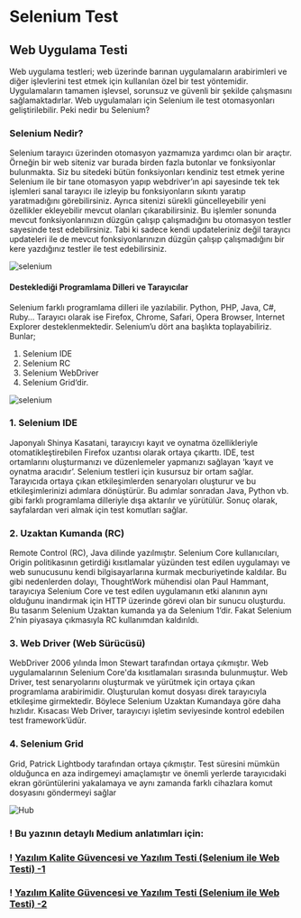 # Selenium Test
## Web Uygulama Testi
 Web uygulama testleri; web üzerinde barınan uygulamaların arabirimleri ve diğer işlevlerini test etmek için kullanılan özel bir test yöntemidir. Uygulamaların tamamen işlevsel, sorunsuz ve güvenli bir şekilde çalışmasını sağlamaktadırlar.
Web uygulamaları için Selenium ile test otomasyonları geliştirilebilir. Peki nedir bu Selenium?

### Selenium Nedir?
 Selenium tarayıcı üzerinden otomasyon yazmamıza yardımcı olan bir araçtır. Örneğin bir web siteniz var burada birden fazla butonlar ve fonksiyonlar bulunmakta. Siz bu sitedeki bütün fonksiyonları kendiniz test etmek yerine Selenium ile bir tane otomasyon yapıp webdriver’ın api sayesinde tek tek işlemleri sanal tarayıcı ile izleyip bu fonksiyonların sıkıntı yaratıp yaratmadığını görebilirsiniz. Ayrıca sitenizi sürekli güncelleyebilir yeni özellikler ekleyebilir mevcut olanları çıkarabilirsiniz. Bu işlemler sonunda mevcut fonksiyonlarınızın düzgün çalışıp çalışmadığını bu otomasyon testler sayesinde test edebilirsiniz. Tabi ki sadece kendi updateleriniz değil tarayıcı updateleri ile de mevcut fonksiyonlarınızın düzgün çalışıp çalışmadığını bir kere yazdığınız testler ile test edebilirsiniz.
   
   ![selenium](https://user-images.githubusercontent.com/57289819/166819789-22187144-5e15-4c23-8f37-2a0aa0ccb7f9.png)

#### Desteklediği Programlama Dilleri ve Tarayıcılar
Selenium farklı programlama dilleri ile yazılabilir. Python, PHP, Java, C#, Ruby…
Tarayıcı olarak ise Firefox, Chrome, Safari, Opera Browser, Internet Explorer desteklenmektedir.
Selenium’u dört ana başlıkta toplayabiliriz. Bunlar;
1.	Selenium IDE
2.	Selenium RC
3.	Selenium WebDriver
4.	Selenium Grid‘dir.

  ![selenium](https://user-images.githubusercontent.com/57289819/166819073-2a71ba12-f637-4e95-9dce-0fbd64691277.png)
### 1.	Selenium IDE
Japonyalı Shinya Kasatani, tarayıcıyı kayıt ve oynatma özellikleriyle otomatikleştirebilen Firefox uzantısı olarak ortaya çıkarttı. IDE, test ortamlarını oluşturmanızı ve düzenlemeler yapmanızı sağlayan ‘kayıt ve oynatma aracıdır’. Selenium testleri için kusursuz bir ortam sağlar.  Tarayıcıda ortaya çıkan etkileşimlerden senaryoları oluşturur ve bu etkileşimlerinizi adımlara dönüştürür. Bu adımlar sonradan Java, Python vb. gibi farklı programlama dilleriyle dışa aktarılır ve yürütülür. Sonuç olarak, sayfalardan veri almak için test komutları sağlar.
### 2.	Uzaktan Kumanda (RC)
Remote Control (RC), Java dilinde yazılmıştır. Selenium Core kullanıcıları, Origin politikasının getirdiği kısıtlamalar yüzünden test edilen uygulamayı ve web sunucusunu kendi bilgisayarlarına kurmak mecburiyetinde kaldılar. Bu gibi nedenlerden dolayı, ThoughtWork mühendisi olan Paul Hammant, tarayıcıya Selenium Core ve test edilen uygulamanın etki alanının aynı olduğunu inandırmak için HTTP üzerinde görevi olan bir sunucu oluşturdu. Bu tasarım Selenium Uzaktan kumanda ya da Selenium 1‘dir.  Fakat Selenium 2’nin piyasaya çıkmasıyla RC kullanımdan kaldırıldı.
### 3.	Web Driver (Web Sürücüsü)
WebDriver 2006 yılında İmon Stewart tarafından ortaya çıkmıştır. Web uygulamalarının Selenium Core'da kısıtlamaları sırasında bulunmuştur. Web Driver, test senaryolarını oluşturmak ve yürütmek için ortaya çıkan programlama arabirimidir. Oluşturulan komut dosyası direk tarayıcıyla etkileşime girmektedir. Böylece Selenium Uzaktan Kumandaya göre daha hızlıdır.  Kısacası Web Driver, tarayıcıyı işletim seviyesinde kontrol edebilen test framework’üdür.
### 4.	Selenium Grid
Grid, Patrick Lightbody tarafından ortaya çıkmıştır. Test süresini mümkün olduğunca en aza indirgemeyi amaçlamıştır ve önemli yerlerde tarayıcıdaki ekran görüntülerini yakalamaya ve aynı zamanda farklı cihazlara komut dosyasını göndermeyi sağlar 

  ![Hub](https://user-images.githubusercontent.com/57289819/166819324-cad5a5fa-1fed-463b-84cb-9e6e06153e70.png)

### ! Bu yazının detaylı Medium anlatımları için:
### ! [Yazılım Kalite Güvencesi ve Yazılım Testi (Selenium ile Web Testi) -1](https://medium.com/@ercelserap/yaz%C4%B1l%C4%B1m-kalite-g%C3%BCvencesi-ve-yaz%C4%B1l%C4%B1m-testi-selenium-ile-web-testi-1-cf381e8e9484) 
### ! [Yazılım Kalite Güvencesi ve Yazılım Testi (Selenium ile Web Testi) -2](https://medium.com/@ercelserap/yaz%C4%B1l%C4%B1m-kalite-g%C3%BCvencesi-ve-yaz%C4%B1l%C4%B1m-testi-selenium-ile-web-testi-2-cb68b1b701ed)
